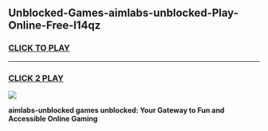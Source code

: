 
## Unblocked-Games-aimlabs-unblocked-Play-Online-Free-l14qz
<h3>
<a href="https://premium76.site?title=aimlabs-unblocked&ref=26A">CLICK TO PLAY</a></h3>
<hr>

<h3>
<a href="https://premium76.site?title=aimlabs-unblocked&ref=26A">CLICK 2 PLAY</a>
  
</h3>

<a href="https://premium76.site?title=aimlabs-unblocked&ref=26A"><img src="https://clearcache.store/games.png"></a>


**aimlabs-unblocked games unblocked: Your Gateway to Fun and Accessible Online Gaming**
